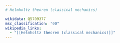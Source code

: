 ```yaml
---
# Helmholtz theorem (classical mechanics)

wikidata: Q5709377
msc_classification: "00"
wikipedia_links:
  - "[[Helmholtz theorem (classical mechanics)]]"
---
```

